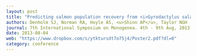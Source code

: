 ```yaml
---
layout: post
title: "Predicting salmon population recovery from <i>Gyrodactylus salaris</i> infections: A multiple-host-strain modelling approach (poster)"
authors: Denholm SJ, Norman RA, Hoyle AS, <u>Shinn AP</u>, Taylor NGH
journal: 7th International Symposium on Monogenea. 4th - 9th Aug, 2013, Rio de Janeiro, RJ, Brazil
date: 2013-08-04
web: "https://www.dropbox.com/s/ytktursdt7o75j4/Poster2.pdf?dl=0"
category: conference
---
```

